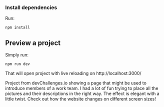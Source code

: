 ### Install dependencies

Run:

```
npm install
```

## Preview a project

Simply run:

```
npm run dev
```

That will open project with live reloading on http://localhost:3000/

Project from devChallenges.io showing a page that might be used to introduce members of a work team. I had a lot of fun trying to place all the pictures and their descriptions in the right way. The effect is elegant with a little twist. Check out how the website changes on different screen sizes!
